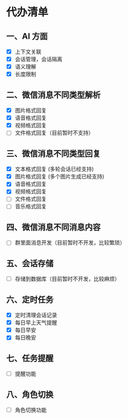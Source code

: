 
# 代办清单
## 一、AI 方面
- [x] 上下文关联
- [x] 会话管理，会话隔离
- [X] 语义理解
- [x] 长度限制

## 二、微信消息不同类型解析

- [X] 图片格式回复
- [X] 语音格式回复
- [X] 视频格式回复
- [ ] 文件格式回复（目前暂时不支持）

## 三、微信消息不同类型回复
- [X] 文本格式回复 (多轮会话已经支持)
- [X] 图片格式回复 (多个图片生成已经支持)
- [X] 语音格式回复
- [X] 视频格式回复
- [ ] 文件格式回复
- [ ] 音乐格式回复

## 四、微信消息不同消息内容
- [ ] 群里面消息开发（目前暂时不开发，比较繁琐）

## 五、会话存储
- [ ] 存储到数据库（目前暂时不开发，比较麻烦）

## 六、定时任务
- [X] 定时清理会话记录
- [X] 每日早上天气提醒
- [X] 每日早安
- [X] 每日晚安

## 七、任务提醒
- [ ] 提醒功能

## 八、角色切换
- [ ] 角色切换功能
